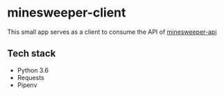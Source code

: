# minesweeper-client

This small app serves as a client to consume the API of [minesweeper-api](https://github.com/andressyj24/mine-sweeper)

## Tech stack
- Python 3.6
- Requests
- Pipenv